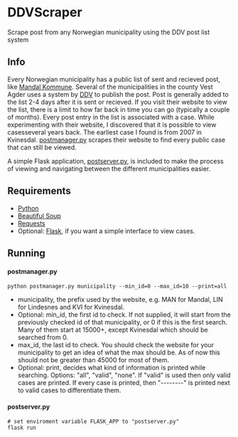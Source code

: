 # DDVScraper
Scrape post from any Norwegian municipality using the DDV post list system

## Info
Every Norwegian municipality has a public list of sent and recieved post, like [Mandal Kommune](https://innsyn.ddv.no/einnsynMAN).
Several of the municipalities in the county Vest Agder uses a system by [DDV](https://ddv.no) to publish the post. Post is generally
added to the list 2-4 days after it is sent or recieved. If you visit their website to view the list, there is a limit to how far back
in time you can go (typically a couple of months). Every post entry in the list is associated with a case. While experimenting with
their website, I discovered that it is possible to view casesseveral years back. The earliest case I found is from 2007 in Kvinesdal.
[postmanager.py](postmanager.py) scrapes their website to find every public case that can still be viewed.

A simple Flask application, [postserver.py](postserver.py), is included to make the process of viewing and navigating between the
different municipalities easier.

## Requirements
- [Python](https://www.python.org)
- [Beautiful Soup](https://www.crummy.com/software/BeautifulSoup/)
- [Requests](https://2.python-requests.org/en/master/)
- Optional: [Flask](https://palletsprojects.com/p/flask/), if you want a simple interface to view cases.

## Running
#### postmanager.py
```
python postmanager.py municipality --min_id=0 --max_id=10 --print=all
```
- municipality, the prefix used by the website, e.g. MAN for Mandal, LIN for Lindesnes and KVI for Kvinesdal.
- Optional: min_id, the first id to check. If not supplied, it will start from the previously checked id of that municipality,
or 0 if this is the first search. Many of them start at 15000+, except Kvinesdal which should be searched from 0.
- max_id, the last id to check. You should check the website for your municipality to get an idea of what the max should be.
As of now this should not be greater than 45000 for most of them. 
- Optional: print, decides what kind of information is printed while searching. Options: "all", "valid", "none". If "valid" is
used then only valid cases are printed. If every case is printed, then "--------" is printed next to valid cases to differentiate
them.

#### postserver.py
```
# set enviroment variable FLASK_APP to "postserver.py"
flask run
```
